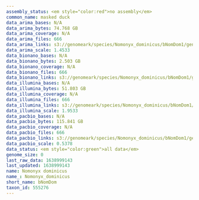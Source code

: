 ```yaml
---
assembly_status: <em style="color:red">no assembly</em>
common_name: masked duck
data_arima_bases: N/A
data_arima_bytes: 74.768 GB
data_arima_coverage: N/A
data_arima_files: 666
data_arima_links: s3://genomeark/species/Nomonyx_dominicus/bNomDom1/genomic_data/arima/<br>
data_arima_scale: 1.4533
data_bionano_bases: N/A
data_bionano_bytes: 2.503 GB
data_bionano_coverage: N/A
data_bionano_files: 666
data_bionano_links: s3://genomeark/species/Nomonyx_dominicus/bNomDom1/genomic_data/bionano/<br>
data_illumina_bases: N/A
data_illumina_bytes: 51.803 GB
data_illumina_coverage: N/A
data_illumina_files: 666
data_illumina_links: s3://genomeark/species/Nomonyx_dominicus/bNomDom1/genomic_data/illumina/<br>
data_illumina_scale: 1.9533
data_pacbio_bases: N/A
data_pacbio_bytes: 115.841 GB
data_pacbio_coverage: N/A
data_pacbio_files: 666
data_pacbio_links: s3://genomeark/species/Nomonyx_dominicus/bNomDom1/genomic_data/pacbio/<br>
data_pacbio_scale: 0.5378
data_status: <em style="color:green">all data</em>
genome_size: 0
last_raw_data: 1638999143
last_updated: 1638999143
name: Nomonyx dominicus
name_: Nomonyx_dominicus
short_name: bNomDom
taxon_id: 555276
---
```

